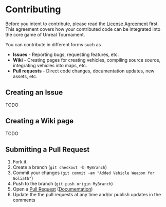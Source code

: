 # Contributing

Before you intent to contribute, please read the [License Agreement](License.txt) first. This agreement covers how your contributed code can be integrated into the core game of Unreal Tournament.

You can contribute in different forms such as

* **Issues** - Reporting bugs, requesting features, etc.
* **Wiki** - Creating pages for creating vehicles, compiling source source, integrating vehicles into maps, etc.
* **Pull requests** - Direct code changes, documentation updates, new assets, etc.

## Creating an Issue

TODO

## Creating a Wiki page

TODO
## Submitting a Pull Request

1. Fork it.
2. Create a branch (`git checkout -b MyBranch`)
3. Commit your changes (`git commit -am "Added Vehicle Weapon for Goliath"`)
4. Push to the branch (`git push origin MyBranch`)
5. Open a [Pull Request][1] ([Documentation][2])
6. Update the the pull requests at any time and/or publish updates in the comments

[1]: ../../pulls
[2]: //help.github.com/articles/using-pull-requests/
